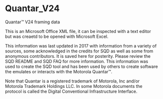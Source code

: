 # Quantar_V24
Quantar™ V24 framing data 

This is an Microsoft Office XML file, it can be inspected with a text editor but was creaetd to be opened with Microsoft Excel.  

This information was last updated in 2017 with information from a variety of sources, some acknowledged in the credits for SQD as well as some from anonymous contributors.
It is saved here for posterity.  Please review the SQD README and SQD FAQ for more information.
This information was used to create the SQD tool and has been used by others to create software the emulates or interacts with the Motorola Quantar™.

Note that Quantar is a registered trademark of Motorola, Inc and/or Motorola Trademark Holdings LLC. 
In some Motorola documents the protocol is called the Digital Conventional Infrastructure Interface.
